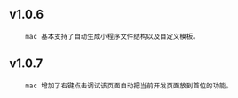 ## v1.0.6

```
    mac 基本支持了自动生成小程序文件结构以及自定义模板。
```

## v1.0.7

```
    mac 增加了右键点击调试该页面自动把当前开发页面放到首位的功能。
```
